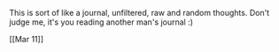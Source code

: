 This is sort of like a journal, unfiltered, raw and random thoughts. Don't judge me, it's you reading another man's journal :)

[[Mar 11]]

